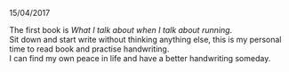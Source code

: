 
15/04/2017

The first book is *What I talk about when I talk about running*. </br>
Sit down and start write without thinking anything else, this is my personal time to read book and practise handwriting.</br>
I can find my own peace in life and have a better handwriting someday.
